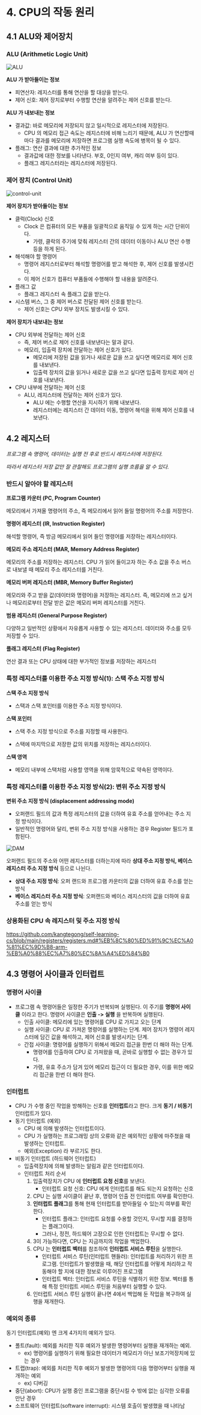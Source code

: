 # 4. CPU의 작동 원리

## 4.1 ALU와 제어장치

### ALU (Arithmetic Logic Unit)

![ALU](https://upload.wikimedia.org/wikipedia/commons/thumb/0/0f/ALU_block.gif/440px-ALU_block.gif)

**ALU 가 받아들이는 정보**

- 피연산자: 레지스터를 통해 연산을 할 대상을 받는다.
- 제어 신호: 제어 장치로부터 수행할 연산을 알려주는 제어 신호를 받는다.

**ALU 가 내보내는 정보**

- 결과값: 바로 메모리에 저장되지 않고 일시적으로 레지스터에 저장된다.
  - CPU 의 메모리 접근 속도는 레지스터에 비해 느리기 때문에, ALU 가 연산할때마다 결과를 메모리에 저장하면 프로그램 실행 속도에 병목이 될 수 있다.
- 플래그: 연산 결과에 대한 추가적인 정보
  - 결과값에 대한 정보를 나타낸다. 부호, 0인지 여부, 캐리 여부 등이 있다.
  - 플래그 레지스터라는 레지스터에 저장된다.

### 제어 장치 (Control Unit)

![control-unit](https://www.elprocus.com/wp-content/uploads/control-unit-block-diagram.jpg)

**제어 장치가 받아들이는 정보**

- 클럭(Clock) 신호
  - Clock 은 컴퓨터의 모든 부품을 일괄적으로 움직일 수 있게 하는 시간 단위이다.
    - 가령, 클락의 주기에 맞춰 레지스터 간의 데이터 이동이나 ALU 연산 수행 등을 하게 된다.
- 해석해야 할 명령어
  - 명령어 레지스터로부터 해석할 명령어를 받고 해석한 후, 제어 신호를 발생시킨다.
  - 이 제어 신호가 컴퓨터 부품들에 수행해야 할 내용을 알려준다.
- 플래그 값
  - 플래그 레지스터 속 플래그 값을 받는다.
- 시스템 버스, 그 중 제어 버스로 전달된 제어 신호를 받는다.
  - 제어 신호는 CPU 외부 장치도 발생시킬 수 있다.

**제어 장치가 내보내는 정보**

- CPU 외부에 전달하는 제어 신호
  - 즉, 제어 버스로 제어 신호를 내보낸다는 말과 같다.
  - 메모리, 입출력 장치에 전달하는 제어 신호가 있다.
    - 메모리에 저장된 값을 읽거나 새로운 값을 쓰고 싶다면 메모리로 제어 신호를 내보낸다.
    - 입출력 장치의 값을 읽거나 새로운 값을 쓰고 싶다면 입출력 장치로 제어 신호를 내보낸다.
- CPU 내부에 전달하는 제어 신호
  - ALU, 레지스터에 전달하는 제어 신호가 있다.
    - ALU 에는 수행할 연산을 지시하기 위해 내보낸다.
    - 레지스터에는 레지스터 간 데이터 이동, 명령어 해석을 위해 제어 신호를 내보낸다.

## 4.2 레지스터

_프로그램 속 명령어, 데이터는 실행 전 후로 반드시 레지스터에 저장된다._

_따라서 레지스터 저장 값만 잘 관찰해도 프로그램의 실행 흐름을 알 수 있다._

### 반드시 알아야 할 레지스터

**프로그램 카운터 (PC, Program Counter)**

메모리에서 가져올 명령어의 주소, 즉 메모리에서 읽어 들일 명령어의 주소를 저장한다.

**명령어 레지스터 (IR, Instruction Register)**

해석할 명령어, 즉 방금 메모리에서 읽어 들인 명령어를 저장하는 레지스터이다.

**메모리 주소 레지스터 (MAR, Memory Address Register)**

메모리의 주소를 저장하는 레지스터.
CPU 가 읽어 들이고자 하는 주소 값을 주소 버스로 내보낼 때 메모리 주소 레지스터를 거친다.

**메모리 버퍼 레지스터 (MBR, Memory Buffer Register)**

메모리와 주고 받을 값(데이터와 명령어)을 저장하는 레지스터.
즉, 메모리에 쓰고 싶거나 메모리로부터 전달 받은 값은 메모리 버퍼 레지스터를 거친다.

**범용 레지스터 (General Purpose Register)**

다양하고 일반적인 상황에서 자유롭게 사용할 수 있는 레지스터. 데이터와 주소를 모두 저장할 수 있다.

**플래그 레지스터 (Flag Register)**

연산 결과 또는 CPU 상태에 대한 부가적인 정보를 저장하는 레지스터

### 특정 레지스터를 이용한 주소 지정 방식(1): 스택 주소 지정 방식

**스택 주소 지정 방식**

- 스택과 스택 포인터를 이용한 주소 지정 방식이다.

**스택 포인터**

- 스택 주소 지정 방식으로 주소를 지정할 때 사용한다.

- 스택에 마지막으로 저장한 값의 위치를 저장하는 레지스터이다.

**스택 영역**

- 메모리 내부에 스택처럼 사용할 영역을 위해 암묵적으로 약속된 영역이다.

### 특정 레지스터를 이용한 주소 지정 방식(2): 변위 주소 지정 방식

**변위 주소 지정 방식 (displacement addressing mode)**

- 오퍼랜드 필드의 값과 특정 레지스터의 값을 더하여 유효 주소를 얻어내는 주소 지정 방식이다.
- 일반적인 명령어와 달리, 변위 주소 지정 방식을 사용하는 경우 Register 필드가 포함된다.

![DAM](https://static.studytonight.com/computer-architecture/images/displacement-addressing-mode.png)

오퍼랜드 필드의 주소와 어떤 레지스터를 더하는지에 따라 **상대 주소 지정 방식, 베이스 레지스터 주소 지정 방식** 등으로 나뉜다.

- **상대 주소 지정 방식**: 오퍼 랜드와 프로그램 카운터의 값을 더하여 유효 주소를 얻는 방식
- **베이스 레지스터 주소 지정 방식**: 오퍼랜드와 베이스 레지스터의 값을 더하여 유효 주소를 얻는 방식

### 상용화된 CPU 속 레지스터 및 주소 지정 방식

https://github.com/kangtegong/self-learning-cs/blob/main/registers/registers.md#%EB%8C%80%ED%91%9C%EC%A0%81%EC%9D%B8-arm-%EB%A0%88%EC%A7%80%EC%8A%A4%ED%84%B0

## 4.3 명령어 사이클과 인터럽트

### 명령어 사이클

- 프로그램 속 명령어들은 일정한 주기가 반복되며 실행된다. 이 주기를 **명령어 사이클** 이라고 한다.
  명령어 사이클은 **인출 -> 실행** 을 반복하며 실행된다.
  - 인출 사이클: 메모리에 있는 명령어를 CPU 로 가지고 오는 단계
  - 실행 사이클: CPU 로 가져온 명령어를 실행하는 단계.
    제어 장치가 명령어 레지스터에 담긴 값을 해석하고, 제어 신호를 발생시키는 단계.
  - 간접 사이클: 명령어를 실행하기 위해서 메모리 접근을 한번 더 해야 하는 단계.
    - 명령어를 인출하여 CPU 로 가져왔을 때, 곧바로 실행할 수 없는 경우가 있다.
    - 가령, 유효 주소가 담겨 있어 메모리 접근이 더 필요한 경우, 이를 위한 메모리 접근을 한번 더 해야 한다.

### 인터럽트

- CPU 가 수행 중인 작업을 방해하는 신호를 **인터럽트**라고 한다. 크게 **동기 / 비동기** 인터럽트가 있다.
- 동기 인터럽트 (예외)
  - CPU 에 의해 발생하는 인터럽트이다.
  - CPU 가 실행하는 프로그래밍 상의 오류와 같은 예외적인 상황에 마주쳤을 때 발생하는 인터럽트.
  - 예외(Exception) 라 부르기도 한다.
- 비동기 인터럽트 (하드웨어 인터럽트)
  - 입출력장치에 의해 발생하는 알림과 같은 인터럽트이다.
  - 인터럽트 처리 순서
    1. 입출력장치가 CPU 에 **인터럽트 요청 신호**를 보낸다.
       - 인터럽트 요청 신호: CPU 에게 인터럽트를 해도 되는지 요청하는 신호
    2. CPU 는 실행 사이클이 끝난 후, 명령어 인출 전 인터럽트 여부를 확인한다.
    3. **인터럽트 플래그**를 통해 현재 인터럽트를 받아들일 수 있는지 여부를 확인한다.
       - 인터럽트 플래그: 인터럽트 요청를 수용할 것인지, 무시할 지를 결정하는 플래그이다.
       - 그러나, 정전, 하드웨어 고장으로 인한 인터럽트는 무시할 수 없다.
    4. 3이 가능하다면, CPU 는 지금까지의 작업을 백업한다.
    5. CPU 는 **인터럽트 벡터**를 참조하여 **인터럽트 서비스 루틴**을 실행한다.
       - 인터럽트 서비스 루틴(인터럽트 핸들러): 인터럽트를 처리하기 위한 프로그램.
         인터럽트가 발생했을 때, 해당 인터럽트를 어떻게 처리하고 작동해야 할 지에 대한 정보로 이루어진 프로그램
       - 인터럽트 벡터: 인터럽트 서비스 루틴을 식별하기 위한 정보.
         벡터를 통해 특정 인터럽트 서비스 루틴을 처음부터 실행할 수 있다.
    6. 인터럽트 서비스 루틴 실행이 끝나면 4에서 백업해 둔 작업을 복구하여 실행을 재개한다.

### 예외의 종류

동기 인터럽트(예외) 엔 크게 4가지의 예외가 있다.

- 폴트(fault): 예외를 처리한 직후 예외가 발생한 명령어부터 실행을 재개하는 예외.
  - ex) 명령어를 실행하기 위해 필요한 데이터가 메모리가 아닌 보조기억장치에 있는 경우
- 트랩(trap): 예외를 처리한 직후 예외가 발생한 명령어의 다음 명령어부터 실행을 재개하는 예외
  - ex) 디버깅
- 중단(abort): CPU가 실행 중인 프로그램을 중단시킬 수 밖에 없는 심각한 오류를 만난 경우
- 소프트웨어 인터럽트(software interrupt): 시스템 호출이 발생했을 때 나타남
